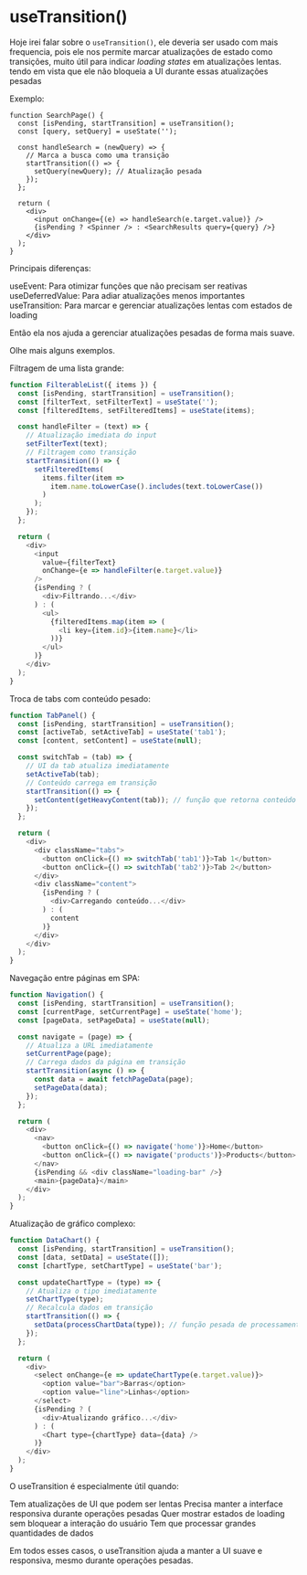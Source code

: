 # useTransition()

Hoje irei falar sobre o `useTransition()`, ele deveria ser usado com mais frequencia,
pois ele nos permite marcar atualizações de estado como transições, muito útil para indicar *loading states* em atualizações lentas. tendo em vista que ele
não bloqueia a UI durante essas atualizações pesadas

Exemplo:
```tsx
function SearchPage() {
  const [isPending, startTransition] = useTransition();
  const [query, setQuery] = useState('');

  const handleSearch = (newQuery) => {
    // Marca a busca como uma transição
    startTransition(() => {
      setQuery(newQuery); // Atualização pesada
    });
  };

  return (
    <div>
      <input onChange={(e) => handleSearch(e.target.value)} />
      {isPending ? <Spinner /> : <SearchResults query={query} />}
    </div>
  );
}
```
Principais diferenças:

useEvent: Para otimizar funções que não precisam ser reativas
useDeferredValue: Para adiar atualizações menos importantes
useTransition: Para marcar e gerenciar atualizações lentas com estados de loading

Então ela nos ajuda a gerenciar atualizações pesadas de forma mais suave.

Olhe mais alguns exemplos.

Filtragem de uma lista grande:

```js
function FilterableList({ items }) {
  const [isPending, startTransition] = useTransition();
  const [filterText, setFilterText] = useState('');
  const [filteredItems, setFilteredItems] = useState(items);

  const handleFilter = (text) => {
    // Atualização imediata do input
    setFilterText(text);
    // Filtragem como transição
    startTransition(() => {
      setFilteredItems(
        items.filter(item => 
          item.name.toLowerCase().includes(text.toLowerCase())
        )
      );
    });
  };

  return (
    <div>
      <input 
        value={filterText}
        onChange={e => handleFilter(e.target.value)}
      />
      {isPending ? (
        <div>Filtrando...</div>
      ) : (
        <ul>
          {filteredItems.map(item => (
            <li key={item.id}>{item.name}</li>
          ))}
        </ul>
      )}
    </div>
  );
}
```

Troca de tabs com conteúdo pesado:

```js
function TabPanel() {
  const [isPending, startTransition] = useTransition();
  const [activeTab, setActiveTab] = useState('tab1');
  const [content, setContent] = useState(null);

  const switchTab = (tab) => {
    // UI da tab atualiza imediatamente
    setActiveTab(tab);
    // Conteúdo carrega em transição
    startTransition(() => {
      setContent(getHeavyContent(tab)); // função que retorna conteúdo pesado
    });
  };

  return (
    <div>
      <div className="tabs">
        <button onClick={() => switchTab('tab1')}>Tab 1</button>
        <button onClick={() => switchTab('tab2')}>Tab 2</button>
      </div>
      <div className="content">
        {isPending ? (
          <div>Carregando conteúdo...</div>
        ) : (
          content
        )}
      </div>
    </div>
  );
}
```

Navegação entre páginas em SPA:

```js
function Navigation() {
  const [isPending, startTransition] = useTransition();
  const [currentPage, setCurrentPage] = useState('home');
  const [pageData, setPageData] = useState(null);

  const navigate = (page) => {
    // Atualiza a URL imediatamente
    setCurrentPage(page);
    // Carrega dados da página em transição
    startTransition(async () => {
      const data = await fetchPageData(page);
      setPageData(data);
    });
  };

  return (
    <div>
      <nav>
        <button onClick={() => navigate('home')}>Home</button>
        <button onClick={() => navigate('products')}>Products</button>
      </nav>
      {isPending && <div className="loading-bar" />}
      <main>{pageData}</main>
    </div>
  );
}
```

Atualização de gráfico complexo:

```js
function DataChart() {
  const [isPending, startTransition] = useTransition();
  const [data, setData] = useState([]);
  const [chartType, setChartType] = useState('bar');

  const updateChartType = (type) => {
    // Atualiza o tipo imediatamente
    setChartType(type);
    // Recalcula dados em transição
    startTransition(() => {
      setData(processChartData(type)); // função pesada de processamento
    });
  };

  return (
    <div>
      <select onChange={e => updateChartType(e.target.value)}>
        <option value="bar">Barras</option>
        <option value="line">Linhas</option>
      </select>
      {isPending ? (
        <div>Atualizando gráfico...</div>
      ) : (
        <Chart type={chartType} data={data} />
      )}
    </div>
  );
}
```

O useTransition é especialmente útil quando:

Tem atualizações de UI que podem ser lentas
Precisa manter a interface responsiva durante operações pesadas
Quer mostrar estados de loading sem bloquear a interação do usuário
Tem que processar grandes quantidades de dados

Em todos esses casos, o useTransition ajuda a manter a UI suave e responsiva, mesmo durante operações pesadas.